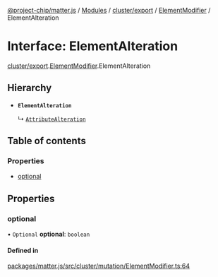 [@project-chip/matter.js](../README.md) / [Modules](../modules.md) / [cluster/export](../modules/cluster_export.md) / [ElementModifier](../modules/cluster_export.ElementModifier.md) / ElementAlteration

# Interface: ElementAlteration

[cluster/export](../modules/cluster_export.md).[ElementModifier](../modules/cluster_export.ElementModifier.md).ElementAlteration

## Hierarchy

- **`ElementAlteration`**

  ↳ [`AttributeAlteration`](cluster_export.ElementModifier.AttributeAlteration.md)

## Table of contents

### Properties

- [optional](cluster_export.ElementModifier.ElementAlteration.md#optional)

## Properties

### optional

• `Optional` **optional**: `boolean`

#### Defined in

[packages/matter.js/src/cluster/mutation/ElementModifier.ts:64](https://github.com/project-chip/matter.js/blob/0c058ae17fdba4c0b89b8b13c309011d51782299/packages/matter.js/src/cluster/mutation/ElementModifier.ts#L64)
